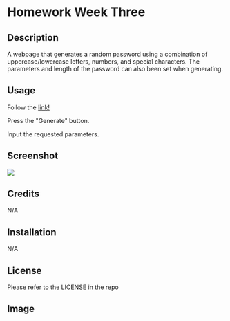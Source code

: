 # Homework Week Three

## Description

A webpage that generates a random password using a combination of uppercase/lowercase letters, numbers, and special characters. The parameters and length of the password can also been set when generating.

## Usage

Follow the [link!](https://isen28.github.io/homework-week-three/)

Press the "Generate" button.

Input the requested parameters.

## Screenshot

![]([https://isen28.github.io/homework-week-three/W3Screenshot.png)

## Credits

N/A

## Installation

N/A

## License

Please refer to the LICENSE in the repo

## Image

